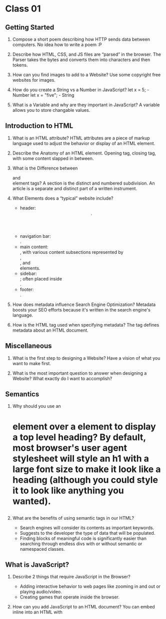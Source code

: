 # Class 01

## Getting Started

1. Compose a short poem describing how HTTP sends data between computers.
   No idea how to write a poem :P

2. Describe how HTML, CSS, and JS files are “parsed” in the browser.
   The Parser takes the bytes and converts them into characters and then tokens.

3. How can you find images to add to a Website?
   Use some copyright free websites for images.

4. How do you create a String vs a Number in JavaScript?
   let x = 5; - Number
   let x = "five"; - String

5. What is a Variable and why are they important in JavaScript?
   A variable allows you to store changable values.

## Introduction to HTML

1. What is an HTML attribute?
   HTML attributes are a piece of markup language used to adjust the behavior or display of an HTML element.

2. Describe the Anatomy of an HTML element.
   Opening tag, closing tag, with some content slapped in between.

3. What is the Difference between <article> and <section> element tags?
   A section is the distinct and numbered subdivision. An article is a separate and distinct part of a written instrument.

4. What Elements does a “typical” website include?

   - header: <header>.
   - navigation bar: <nav>.
   - main content: <main>, with various content subsections represented by <article>, <section>, and <div> elements.
   - sidebar: <aside>; often placed inside <main>.
   - footer: <footer>.

5. How does metadata influence Search Engine Optimization?
   Metadata boosts your SEO efforts because it's written in the search engine's language.

6. How is the <meta> HTML tag used when specifying metadata?
   The <meta> tag defines metadata about an HTML document.

## Miscellaneous

1. What is the first step to designing a Website?
   Have a vision of what you want to make first.

2. What is the most important question to answer when designing a Website?
   What exactly do I want to accomplish?

## Semantics

1. Why should you use an <h1> element over a <span> element to display a top level heading?
   By default, most browser's user agent stylesheet will style an h1 with a large font size to make it look like a heading (although you could style it to look like anything you wanted).

2. What are the benefits of using semantic tags in our HTML?
   - Search engines will consider its contents as important keywords.
   - Suggests to the developer the type of data that will be populated.
   - Finding blocks of meaningful code is significantly easier than searching through endless divs with or without semantic or namespaced classes.

## What is JavaScript?

1. Describe 2 things that require JavaScript in the Browser?

   - Adding interactive behavior to web pages like zooming in and out or playing audio/video.
   - Creating games that operate inside the browser.

2. How can you add JavaScript to an HTML document?
   You can embed inline into an HTML with <script>.
